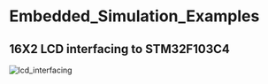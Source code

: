 # Embedded_Simulation_Examples

## 16X2 LCD interfacing to STM32F103C4


![lcd_interfacing](https://github.com/user-attachments/assets/b08d833a-5481-442e-b8e4-a7f291e41843)

